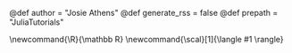 <!--
Add here global page variables to use throughout your website.
-->
@def author = "Josie Athens"
@def generate_rss = false
@def prepath = "JuliaTutorials"

\newcommand{\R}{\mathbb R}
\newcommand{\scal}[1]{\langle #1 \rangle}
